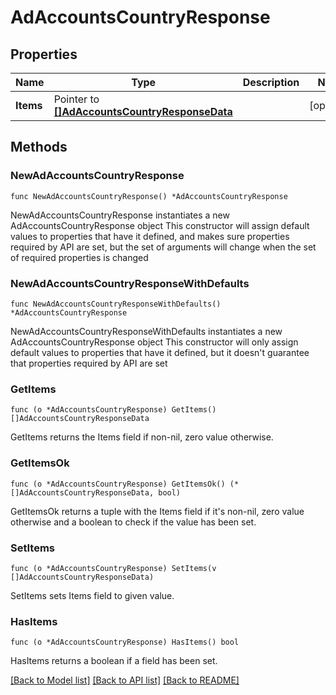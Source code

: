 # AdAccountsCountryResponse

## Properties

Name | Type | Description | Notes
------------ | ------------- | ------------- | -------------
**Items** | Pointer to [**[]AdAccountsCountryResponseData**](AdAccountsCountryResponseData.md) |  | [optional] 

## Methods

### NewAdAccountsCountryResponse

`func NewAdAccountsCountryResponse() *AdAccountsCountryResponse`

NewAdAccountsCountryResponse instantiates a new AdAccountsCountryResponse object
This constructor will assign default values to properties that have it defined,
and makes sure properties required by API are set, but the set of arguments
will change when the set of required properties is changed

### NewAdAccountsCountryResponseWithDefaults

`func NewAdAccountsCountryResponseWithDefaults() *AdAccountsCountryResponse`

NewAdAccountsCountryResponseWithDefaults instantiates a new AdAccountsCountryResponse object
This constructor will only assign default values to properties that have it defined,
but it doesn't guarantee that properties required by API are set

### GetItems

`func (o *AdAccountsCountryResponse) GetItems() []AdAccountsCountryResponseData`

GetItems returns the Items field if non-nil, zero value otherwise.

### GetItemsOk

`func (o *AdAccountsCountryResponse) GetItemsOk() (*[]AdAccountsCountryResponseData, bool)`

GetItemsOk returns a tuple with the Items field if it's non-nil, zero value otherwise
and a boolean to check if the value has been set.

### SetItems

`func (o *AdAccountsCountryResponse) SetItems(v []AdAccountsCountryResponseData)`

SetItems sets Items field to given value.

### HasItems

`func (o *AdAccountsCountryResponse) HasItems() bool`

HasItems returns a boolean if a field has been set.


[[Back to Model list]](../README.md#documentation-for-models) [[Back to API list]](../README.md#documentation-for-api-endpoints) [[Back to README]](../README.md)


